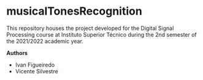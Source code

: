 # musicalTonesRecognition

This repository houses the project developed for the Digital Signal Processing course at Instituto Superior Técnico during the 2nd semester of the 2021/2022 academic year.

**Authors**
- Ivan Figueiredo
- Vicente Silvestre
